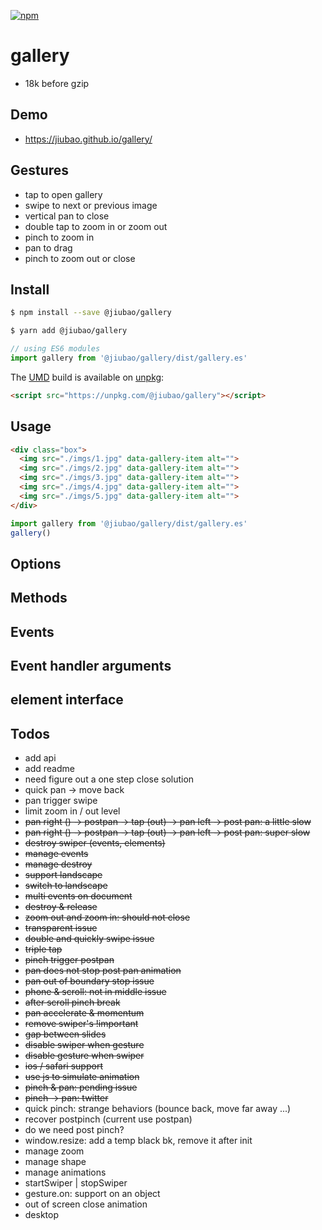 [![npm][npm]][npm-url]

# gallery
* 18k before gzip

## Demo
* https://jiubao.github.io/gallery/

## Gestures
* tap to open gallery
* swipe to next or previous image
* vertical pan to close
* double tap to zoom in or zoom out
* pinch to zoom in
* pan to drag
* pinch to zoom out or close

## Install
```sh
$ npm install --save @jiubao/gallery
```
```sh
$ yarn add @jiubao/gallery
```
```javascript
// using ES6 modules
import gallery from '@jiubao/gallery/dist/gallery.es'
```

The [UMD](https://github.com/umdjs/umd) build is available on [unpkg](https://unpkg.com):
```html
<script src="https://unpkg.com/@jiubao/gallery"></script>
```

## Usage
```html
<div class="box">
  <img src="./imgs/1.jpg" data-gallery-item alt="">
  <img src="./imgs/2.jpg" data-gallery-item alt="">
  <img src="./imgs/3.jpg" data-gallery-item alt="">
  <img src="./imgs/4.jpg" data-gallery-item alt="">
  <img src="./imgs/5.jpg" data-gallery-item alt="">
</div>
```

```js
import gallery from '@jiubao/gallery/dist/gallery.es'
gallery()
```

## Options

## Methods

## Events

## Event handler arguments

## element interface

## Todos
* add api
* add readme
* need figure out a one step close solution
* quick pan -> move back
* pan trigger swipe
* limit zoom in / out level
* ~~pan right () -> postpan -> tap (out) -> pan left -> post pan: a little slow~~
* ~~pan right () -> postpan -> tap (out) -> pan left -> post pan: super slow~~
* ~~destroy swiper (events, elements)~~
* ~~manage events~~
* ~~manage destroy~~
* ~~support landscape~~
* ~~switch to landscape~~
* ~~multi events on document~~
* ~~destroy & release~~
* ~~zoom out and zoom in: should not close~~
* ~~transparent issue~~
* ~~double and quickly swipe issue~~
* ~~triple tap~~
* ~~pinch trigger postpan~~
* ~~pan does not stop post pan animation~~
* ~~pan out of boundary stop issue~~
* ~~phone & scroll: not in middle issue~~
* ~~after scroll pinch break~~
* ~~pan accelerate & momentum~~
* ~~remove swiper's !important~~
* ~~gap between slides~~
* ~~disable swiper when gesture~~
* ~~disable gesture when swiper~~
* ~~ios / safari support~~
* ~~use js to simulate animation~~
* ~~pinch & pan: pending issue~~
* ~~pinch -> pan: twitter~~
* quick pinch: strange behaviors (bounce back, move far away ...)
* recover postpinch (current use postpan)
* do we need post pinch?
* window.resize: add a temp black bk, remove it after init
* manage zoom
* manage shape
* manage animations
* startSwiper | stopSwiper
* gesture.on: support on an object
* out of screen close animation
* desktop


[npm]: https://img.shields.io/npm/v/@jiubao/gallery.svg
[npm-url]: https://npmjs.com/package/@jiubao/gallery
